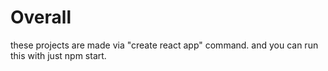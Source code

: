 # Overall
these projects are made via "create react app" command.
and you can run this with just npm start.
